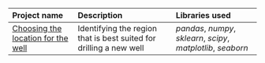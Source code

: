 | Project name | Description | Libraries used | 
| :---------------------- | :---------------------- | :---------------------- |
| [Choosing the location for the well](https://github.com/agafurov/Data-Analysis-Projects/blob/main/11-oil/6.%20Самостоятельный%20проект.ipynb) | Identifying the region that is best suited for drilling a new well | *pandas*, *numpy*, *sklearn*, *scipy*, *matplotlib*, *seaborn* |
